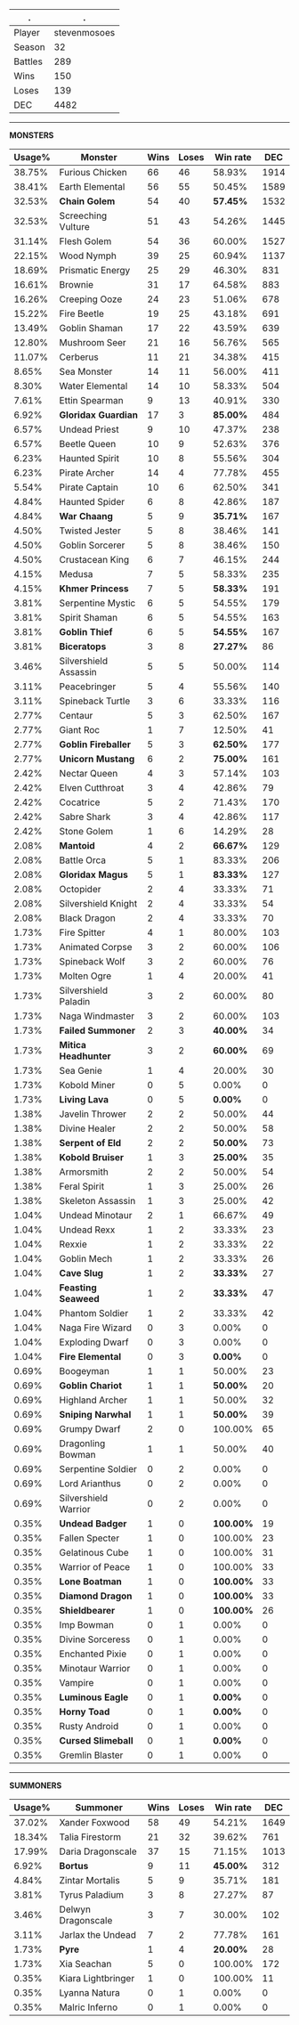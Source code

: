 .|.
|-|-
Player|stevenmosoes
Season|32
Battles|289
Wins|150
Loses|139
DEC|4482

---
**MONSTERS**

Usage%|Monster|Wins|Loses|Win rate|DEC|
-|-|-|-|-|-|
38.75%|Furious Chicken|66|46|58.93%|1914|
38.41%|Earth Elemental|56|55|50.45%|1589|
32.53%|**Chain Golem**|54|40|**57.45%**|1532|
32.53%|Screeching Vulture|51|43|54.26%|1445|
31.14%|Flesh Golem|54|36|60.00%|1527|
22.15%|Wood Nymph|39|25|60.94%|1137|
18.69%|Prismatic Energy|25|29|46.30%|831|
16.61%|Brownie|31|17|64.58%|883|
16.26%|Creeping Ooze|24|23|51.06%|678|
15.22%|Fire Beetle|19|25|43.18%|691|
13.49%|Goblin Shaman|17|22|43.59%|639|
12.80%|Mushroom Seer|21|16|56.76%|565|
11.07%|Cerberus|11|21|34.38%|415|
8.65%|Sea Monster|14|11|56.00%|411|
8.30%|Water Elemental|14|10|58.33%|504|
7.61%|Ettin Spearman|9|13|40.91%|330|
6.92%|**Gloridax Guardian**|17|3|**85.00%**|484|
6.57%|Undead Priest|9|10|47.37%|238|
6.57%|Beetle Queen|10|9|52.63%|376|
6.23%|Haunted Spirit|10|8|55.56%|304|
6.23%|Pirate Archer|14|4|77.78%|455|
5.54%|Pirate Captain|10|6|62.50%|341|
4.84%|Haunted Spider|6|8|42.86%|187|
4.84%|**War Chaang**|5|9|**35.71%**|167|
4.50%|Twisted Jester|5|8|38.46%|141|
4.50%|Goblin Sorcerer|5|8|38.46%|150|
4.50%|Crustacean King|6|7|46.15%|244|
4.15%|Medusa|7|5|58.33%|235|
4.15%|**Khmer Princess**|7|5|**58.33%**|191|
3.81%|Serpentine Mystic|6|5|54.55%|179|
3.81%|Spirit Shaman|6|5|54.55%|163|
3.81%|**Goblin Thief**|6|5|**54.55%**|167|
3.81%|**Biceratops**|3|8|**27.27%**|86|
3.46%|Silvershield Assassin|5|5|50.00%|114|
3.11%|Peacebringer|5|4|55.56%|140|
3.11%|Spineback Turtle|3|6|33.33%|116|
2.77%|Centaur|5|3|62.50%|167|
2.77%|Giant Roc|1|7|12.50%|41|
2.77%|**Goblin Fireballer**|5|3|**62.50%**|177|
2.77%|**Unicorn Mustang**|6|2|**75.00%**|161|
2.42%|Nectar Queen|4|3|57.14%|103|
2.42%|Elven Cutthroat|3|4|42.86%|79|
2.42%|Cocatrice|5|2|71.43%|170|
2.42%|Sabre Shark|3|4|42.86%|117|
2.42%|Stone Golem|1|6|14.29%|28|
2.08%|**Mantoid**|4|2|**66.67%**|129|
2.08%|Battle Orca|5|1|83.33%|206|
2.08%|**Gloridax Magus**|5|1|**83.33%**|127|
2.08%|Octopider|2|4|33.33%|71|
2.08%|Silvershield Knight|2|4|33.33%|54|
2.08%|Black Dragon|2|4|33.33%|70|
1.73%|Fire Spitter|4|1|80.00%|103|
1.73%|Animated Corpse|3|2|60.00%|106|
1.73%|Spineback Wolf|3|2|60.00%|76|
1.73%|Molten Ogre|1|4|20.00%|41|
1.73%|Silvershield Paladin|3|2|60.00%|80|
1.73%|Naga Windmaster|3|2|60.00%|103|
1.73%|**Failed Summoner**|2|3|**40.00%**|34|
1.73%|**Mitica Headhunter**|3|2|**60.00%**|69|
1.73%|Sea Genie|1|4|20.00%|30|
1.73%|Kobold Miner|0|5|0.00%|0|
1.73%|**Living Lava**|0|5|**0.00%**|0|
1.38%|Javelin Thrower|2|2|50.00%|44|
1.38%|Divine Healer|2|2|50.00%|58|
1.38%|**Serpent of Eld**|2|2|**50.00%**|73|
1.38%|**Kobold Bruiser**|1|3|**25.00%**|35|
1.38%|Armorsmith|2|2|50.00%|54|
1.38%|Feral Spirit|1|3|25.00%|26|
1.38%|Skeleton Assassin|1|3|25.00%|42|
1.04%|Undead Minotaur|2|1|66.67%|49|
1.04%|Undead Rexx|1|2|33.33%|23|
1.04%|Rexxie|1|2|33.33%|22|
1.04%|Goblin Mech|1|2|33.33%|26|
1.04%|**Cave Slug**|1|2|**33.33%**|27|
1.04%|**Feasting Seaweed**|1|2|**33.33%**|47|
1.04%|Phantom Soldier|1|2|33.33%|42|
1.04%|Naga Fire Wizard|0|3|0.00%|0|
1.04%|Exploding Dwarf|0|3|0.00%|0|
1.04%|**Fire Elemental**|0|3|**0.00%**|0|
0.69%|Boogeyman|1|1|50.00%|23|
0.69%|**Goblin Chariot**|1|1|**50.00%**|20|
0.69%|Highland Archer|1|1|50.00%|32|
0.69%|**Sniping Narwhal**|1|1|**50.00%**|39|
0.69%|Grumpy Dwarf|2|0|100.00%|65|
0.69%|Dragonling Bowman|1|1|50.00%|40|
0.69%|Serpentine Soldier|0|2|0.00%|0|
0.69%|Lord Arianthus|0|2|0.00%|0|
0.69%|Silvershield Warrior|0|2|0.00%|0|
0.35%|**Undead Badger**|1|0|**100.00%**|19|
0.35%|Fallen Specter|1|0|100.00%|23|
0.35%|Gelatinous Cube|1|0|100.00%|31|
0.35%|Warrior of Peace|1|0|100.00%|33|
0.35%|**Lone Boatman**|1|0|**100.00%**|33|
0.35%|**Diamond Dragon**|1|0|**100.00%**|33|
0.35%|**Shieldbearer**|1|0|**100.00%**|26|
0.35%|Imp Bowman|0|1|0.00%|0|
0.35%|Divine Sorceress|0|1|0.00%|0|
0.35%|Enchanted Pixie|0|1|0.00%|0|
0.35%|Minotaur Warrior|0|1|0.00%|0|
0.35%|Vampire|0|1|0.00%|0|
0.35%|**Luminous Eagle**|0|1|**0.00%**|0|
0.35%|**Horny Toad**|0|1|**0.00%**|0|
0.35%|Rusty Android|0|1|0.00%|0|
0.35%|**Cursed Slimeball**|0|1|**0.00%**|0|
0.35%|Gremlin Blaster|0|1|0.00%|0|

---
**SUMMONERS**

Usage%|Summoner|Wins|Loses|Win rate|DEC|
-|-|-|-|-|-|
37.02%|Xander Foxwood|58|49|54.21%|1649|
18.34%|Talia Firestorm|21|32|39.62%|761|
17.99%|Daria Dragonscale|37|15|71.15%|1013|
6.92%|**Bortus**|9|11|**45.00%**|312|
4.84%|Zintar Mortalis|5|9|35.71%|181|
3.81%|Tyrus Paladium|3|8|27.27%|87|
3.46%|Delwyn Dragonscale|3|7|30.00%|102|
3.11%|Jarlax the Undead|7|2|77.78%|161|
1.73%|**Pyre**|1|4|**20.00%**|28|
1.73%|Xia Seachan|5|0|100.00%|172|
0.35%|Kiara Lightbringer|1|0|100.00%|11|
0.35%|Lyanna Natura|0|1|0.00%|0|
0.35%|Malric Inferno|0|1|0.00%|0|
